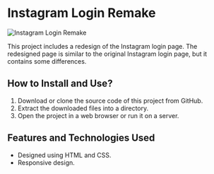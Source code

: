 # Instagram Login Remake

![Instagram Login Remake](./preview.png)

This project includes a redesign of the Instagram login page. The redesigned page is similar to the original Instagram login page, but it contains some differences.

## How to Install and Use?

1. Download or clone the source code of this project from GitHub.
2. Extract the downloaded files into a directory.
3. Open the project in a web browser or run it on a server.

## Features and Technologies Used

- Designed using HTML and CSS.
- Responsive design.
